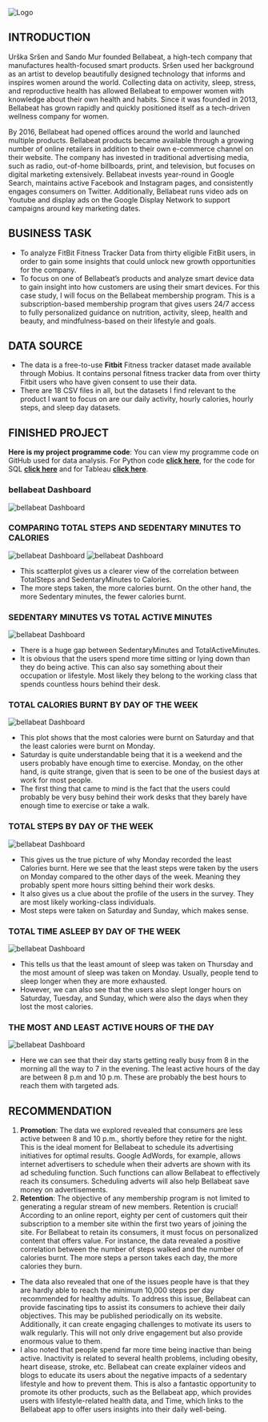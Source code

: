 ![Logo](https://github.com/rejoice03/BellaBeat/blob/main/bellabeat%20logo.png?raw=true)

## INTRODUCTION

Urška Sršen and Sando Mur founded Bellabeat, a high-tech company that manufactures health-focused smart products. Sršen used her background as an artist to develop beautifully designed technology that informs and inspires women around the world. Collecting data on activity, sleep, stress, and reproductive health has allowed Bellabeat to empower women with knowledge about their own health and habits. Since it was founded in 2013, Bellabeat has grown rapidly and quickly positioned itself as a tech-driven wellness company for women.

By 2016, Bellabeat had opened offices around the world and launched multiple products. Bellabeat products became available through a growing number of online retailers in addition to their own e-commerce channel on their website. The company has invested in traditional advertising media, such as radio, out-of-home billboards, print, and television, but focuses on digital marketing extensively. Bellabeat invests year-round in Google Search, maintains active Facebook and Instagram pages, and consistently engages consumers on Twitter. Additionally, Bellabeat runs video ads on Youtube and display ads on the Google Display Network to support campaigns around key marketing dates.

## BUSINESS TASK

*   To analyze FitBit Fitness Tracker Data from thirty eligible FitBit users, in order to gain some insights that could unlock new growth opportunities for the company.
*   To focus on one of Bellabeat’s products and analyze smart device data to gain insight into how customers are using their smart devices.
    For this case study, I will focus on the Bellabeat membership program. This is a subscription-based membership program that gives users 24/7 access to fully personalized guidance on nutrition, activity, sleep, health and beauty, and mindfulness-based on their lifestyle and goals.

## DATA SOURCE

*   The data is a free-to-use **Fitbit** Fitness tracker dataset made available through Mobius. It contains personal fitness tracker data from over thirty Fitbit users who have given consent to use their data.
*   There are 18 CSV files in all, but the datasets I find relevant to the product I want to focus on are our daily activity, hourly calories, hourly steps, and sleep day datasets.

## FINISHED PROJECT

**Here is my project programme code**: You can view my programme code on GitHub used for data
analysis. For Python code [**click here**](https://github.com/rejoice03/BellaBeat/blob/main/bellabeat%20Python%20Code.ipynb), for the code for SQL [**click here**](https://github.com/rejoice03/BellaBeat/blob/main/bellabeat%20SQL%20Code.sql) and for Tableau [**click here**](https://public.tableau.com/app/profile/rejoice.raju/viz/bellabeat_16777572743750/CaloriesBurntByTotalSteps).

### bellabeat Dashboard

![bellabeat Dashboard](https://github.com/rejoice03/BellaBeat/blob/main/Tableau/Dashboard%201%20\(2\).png?raw=true)

### COMPARING TOTAL STEPS AND SEDENTARY MINUTES TO CALORIES

![bellabeat Dashboard](https://github.com/rejoice03/BellaBeat/blob/main/Tableau/Calories%20Burnt%20By%20Total%20Steps.png?raw=true)
![bellabeat Dashboard](https://github.com/rejoice03/BellaBeat/blob/main/Tableau/Sedentary%20Minutes%20and%20Calories.png?raw=true)

*   This scatterplot gives us a clearer view of the correlation between TotalSteps and SedentaryMinutes to Calories.
*   The more steps taken, the more calories burnt. On the other hand, the more Sedentary minutes, the fewer calories burnt.

### SEDENTARY MINUTES VS TOTAL ACTIVE MINUTES

![bellabeat Dashboard](https://github.com/rejoice03/BellaBeat/blob/main/Tableau/Sedentary%20Minutes%20vs%20Total%20Active%20Minutes.png?raw=true)

*   There is a huge gap between SedentaryMinutes and TotalActiveMinutes.
*   It is obvious that the users spend more time sitting or lying down than they do being active. This can also say something about their occupation or lifestyle. Most likely they belong to the working class that spends countless hours behind their desk.

### TOTAL CALORIES BURNT BY DAY OF THE WEEK

![bellabeat Dashboard](https://github.com/rejoice03/BellaBeat/blob/main/Tableau/Calories%20Burned%20by%20Day%20of%20the%20Week.png?raw=true)

*   This plot shows that the most calories were burnt on Saturday and that the least calories were burnt on Monday.
*   Saturday is quite understandable being that it is a weekend and the users probably have enough time to exercise. Monday, on the other hand, is quite strange, given that is seen to be one of the busiest days at work for most people.
*   The first thing that came to mind is the fact that the users could probably be very busy behind their work desks that they barely have enough time to exercise or take a walk.

### TOTAL STEPS BY DAY OF THE WEEK

![bellabeat Dashboard](https://github.com/rejoice03/BellaBeat/blob/main/Tableau/Total%20Steps%20Taken%20by%20Day%20of%20the%20Week.png?raw=true)

*   This gives us the true picture of why Monday recorded the least Calories burnt. Here we see that the least steps were taken by the users on Monday compared to the other days of the week. Meaning they probably spent more hours sitting behind their work desks.
*   It also gives us a clue about the profile of the users in the survey. They are most likely working-class individuals.
*   Most steps were taken on Saturday and Sunday, which makes sense.

### TOTAL TIME ASLEEP BY DAY OF THE WEEK

![bellabeat Dashboard](https://github.com/rejoice03/BellaBeat/blob/main/Tableau/Total%20Time%20Asleep%20by%20Day%20of%20the%20Week.png?raw=true)

*   This tells us that the least amount of sleep was taken on Thursday and the most amount of sleep was taken on Monday. Usually, people tend to sleep longer when they are more exhausted.
*   However, we can also see that the users also slept longer hours on Saturday, Tuesday, and Sunday, which were also the days when they lost the most calories.

### THE MOST AND LEAST ACTIVE HOURS OF THE DAY

![bellabeat Dashboard](https://github.com/rejoice03/BellaBeat/blob/main/Tableau/The%20most%20and%20active%20hours%20of%20the%20day.png?raw=true)

*   Here we can see that their day starts getting really busy from 8 in the morning all the way to 7 in the evening. The least active hours of the day are between 8 p.m and 10 p.m. These are probably the best hours to reach them with targeted ads.

## RECOMMENDATION

1.  **Promotion**: The data we explored revealed that consumers are less active between 8 and 10 p.m., shortly before they retire for the night. This is the ideal moment for Bellabeat to schedule its advertising initiatives for optimal results. Google AdWords, for example, allows internet advertisers to schedule when their adverts are shown with its ad scheduling function. Such functions can allow Bellabeat to effectively reach its consumers. Scheduling adverts will also help Bellabeat save money on advertisements.
2.  **Retention**: The objective of any membership program is not limited to generating a regular stream of new members. Retention is crucial! According to an online report, eighty per cent of customers quit their subscription to a member site within the first two years of joining the site. For Bellabeat to retain its consumers, it must focus on personalized content that offers value. For instance, the data revealed a positive correlation between the number of steps walked and the number of calories burnt. The more steps a person takes each day, the more calories they burn.

*   The data also revealed that one of the issues people have is that they are hardly able to reach the minimum 10,000 steps per day recommended for healthy adults. To address this issue, Bellabeat can provide fascinating tips to assist its consumers to achieve their daily objectives. This may be published periodically on its website. Additionally, it can create engaging challenges to motivate its users to walk regularly. This will not only drive engagement but also provide enormous value to them.
*   I also noted that people spend far more time being inactive than being active. Inactivity is related to several health problems, including obesity, heart disease, stroke, etc. Bellabeat can create explainer videos and blogs to educate its users about the negative impacts of a sedentary lifestyle and how to prevent them. This is also a fantastic opportunity to promote its other products, such as the Bellabeat app, which provides users with lifestyle-related health data, and Time, which links to the Bellabeat app to offer users insights into their daily well-being.
